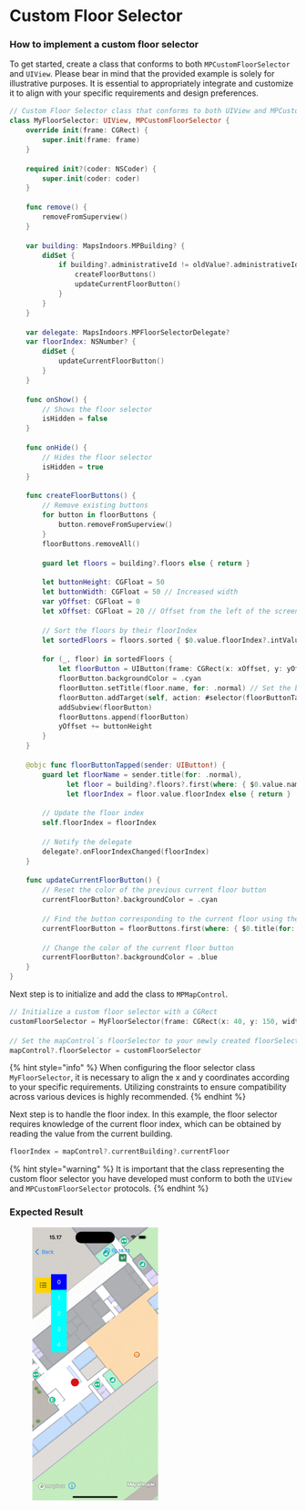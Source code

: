 # Custom Floor Selector

### How to implement a custom floor selector[​](https://docs.mapsindoors.com/Map/Map%20Styling/custom-floor-selector#how-to-implement-a-custom-floor-selector) <a href="#how-to-implement-a-custom-floor-selector" id="how-to-implement-a-custom-floor-selector"></a>

To get started, create a class that conforms to both `MPCustomFloorSelector` and `UIView`. Please bear in mind that the provided example is solely for illustrative purposes. It is essential to appropriately integrate and customize it to align with your specific requirements and design preferences.

```swift
// Custom Floor Selector class that conforms to both UIView and MPCustomFloorSelector
class MyFloorSelector: UIView, MPCustomFloorSelector {
    override init(frame: CGRect) {
        super.init(frame: frame)
    }

    required init?(coder: NSCoder) {
        super.init(coder: coder)
    }

    func remove() {
        removeFromSuperview()
    }

    var building: MapsIndoors.MPBuilding? {
        didSet {
            if building?.administrativeId != oldValue?.administrativeId {
                createFloorButtons()
                updateCurrentFloorButton()
            }
        }
    }

    var delegate: MapsIndoors.MPFloorSelectorDelegate?
    var floorIndex: NSNumber? {
        didSet {
            updateCurrentFloorButton()
        }
    }

    func onShow() {
        // Shows the floor selector
        isHidden = false
    }

    func onHide() {
        // Hides the floor selector
        isHidden = true
    }

    func createFloorButtons() {
        // Remove existing buttons
        for button in floorButtons {
            button.removeFromSuperview()
        }
        floorButtons.removeAll()

        guard let floors = building?.floors else { return }

        let buttonHeight: CGFloat = 50
        let buttonWidth: CGFloat = 50 // Increased width
        var yOffset: CGFloat = 0
        let xOffset: CGFloat = 20 // Offset from the left of the screen

        // Sort the floors by their floorIndex
        let sortedFloors = floors.sorted { $0.value.floorIndex?.intValue ?? 0 < $1.value.floorIndex?.intValue ?? 0 }

        for (_, floor) in sortedFloors {
            let floorButton = UIButton(frame: CGRect(x: xOffset, y: yOffset, width: buttonWidth, height: buttonHeight))
            floorButton.backgroundColor = .cyan
            floorButton.setTitle(floor.name, for: .normal) // Set the button title to the floor name
            floorButton.addTarget(self, action: #selector(floorButtonTapped), for: .touchUpInside)
            addSubview(floorButton)
            floorButtons.append(floorButton)
            yOffset += buttonHeight
        }
    }

    @objc func floorButtonTapped(sender: UIButton!) {
        guard let floorName = sender.title(for: .normal),
              let floor = building?.floors?.first(where: { $0.value.name == floorName }), // Find the floor using the floor name
              let floorIndex = floor.value.floorIndex else { return }

        // Update the floor index
        self.floorIndex = floorIndex

        // Notify the delegate
        delegate?.onFloorIndexChanged(floorIndex)
    }

    func updateCurrentFloorButton() {
        // Reset the color of the previous current floor button
        currentFloorButton?.backgroundColor = .cyan

        // Find the button corresponding to the current floor using the floor name
        currentFloorButton = floorButtons.first(where: { $0.title(for: .normal) == building?.floors?.first(where: { $0.value.floorIndex == floorIndex })?.value.name })

        // Change the color of the current floor button
        currentFloorButton?.backgroundColor = .blue
    }
}
```

Next step is to initialize and add the class to `MPMapControl`.

```swift
// Initialize a custom floor selector with a CGRect
customFloorSelector = MyFloorSelector(frame: CGRect(x: 40, y: 150, width: floorSelectorWidth, height: floorSelectorHeight))

// Set the mapControl´s floorSelector to your newly created floorSelector
mapControl?.floorSelector = customFloorSelector
```

{% hint style="info" %}
When configuring the floor selector class `MyFloorSelector`, it is necessary to align the x and y coordinates according to your specific requirements. Utilizing constraints to ensure compatibility across various devices is highly recommended.
{% endhint %}

Next step is to handle the floor index. In this example, the floor selector requires knowledge of the current floor index, which can be obtained by reading the value from the current building.

```swift
floorIndex = mapControl?.currentBuilding?.currentFloor
```

{% hint style="warning" %}
It is important that the class representing the custom floor selector you have developed must conform to both the `UIView` and `MPCustomFloorSelector` protocols.
{% endhint %}

### Expected Result <a href="#expected-result" id="expected-result"></a>

<figure><img src="../../.gitbook/assets/ios-custom-floor-selector (1).gif" alt="" width="221"><figcaption></figcaption></figure>
